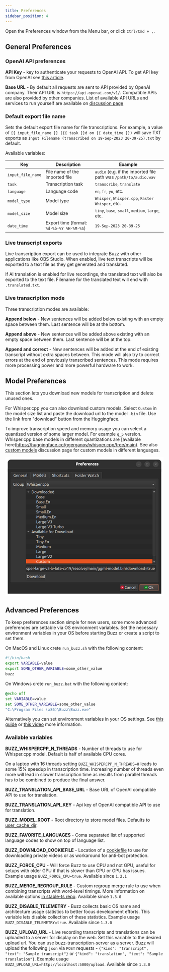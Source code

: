 ```yaml
---
title: Preferences
sidebar_position: 4
---
```


Open the Preferences window from the Menu bar, or click `Ctrl/Cmd + ,`.

## General Preferences

### OpenAI API preferences

**API Key** - key to authenticate your requests to OpenAI API. To get API key from OpenAI see [this article](https://help.openai.com/en/articles/4936850-where-do-i-find-my-openai-api-key).

**Base URL** - By default all requests are sent to API provided by OpenAI company. Their API URL is `https://api.openai.com/v1/`. Compatible APIs are also provided by other companies. List of available API URLs and services to run yourself are available on [discussion page](https://github.com/chidiwilliams/buzz/discussions/827)

### Default export file name

Sets the default export file name for file transcriptions. For
example, a value of `{{ input_file_name }} ({{ task }}d on {{ date_time }})` will save TXT exports
as `Input Filename (transcribed on 19-Sep-2023 20-39-25).txt` by default.

Available variables:

| Key               | Description                               | Example                                                          |
| ----------------- | ----------------------------------------- | ---------------------------------------------------------------- |
| `input_file_name` | File name of the imported file            | `audio` (e.g. if the imported file path was `/path/to/audio.wav` |
| `task`            | Transcription task                        | `transcribe`, `translate`                                        |
| `language`        | Language code                             | `en`, `fr`, `yo`, etc.                                           |
| `model_type`      | Model type                                | `Whisper`, `Whisper.cpp`, `Faster Whisper`, etc.                 |
| `model_size`      | Model size                                | `tiny`, `base`, `small`, `medium`, `large`, etc.                 |
| `date_time`       | Export time (format: `%d-%b-%Y %H-%M-%S`) | `19-Sep-2023 20-39-25`                                           |

### Live transcript exports

Live transcription export can be used to integrate Buzz with other applications like OBS Studio.
When enabled, live text transcripts will be exported to a text file as they get generated and translated.

If AI translation is enabled for live recordings, the translated text will also be exported to the text file.
Filename for the translated text will end with `.translated.txt`.

### Live transcription mode

Three transcription modes are available:

**Append below** - New sentences will be added below existing with an empty space between them.
Last sentence will be at the bottom.

**Append above** - New sentences will be added above existing with an empty space between them.
Last sentence will be at the top.

**Append and correct** - New sentences will be added at the end of existing transcript without extra spaces between.
This mode will also try to correct errors at the end of previously transcribed sentences. This mode requires more
processing power and more powerful hardware to work.

## Model Preferences

This section lets you download new models for transcription and delete unused ones.

For Whisper.cpp you can also download custom models. Select `Custom` in the model size list and paste the download url 
to the model `.bin` file. Use the link from "download" button from the Huggingface. 

To improve transcription speed and memory usage you can select a quantized version of some 
larger model. For example `q_5` version. Whisper.cpp base models in different quantizations are [available here(https://huggingface.co/ggerganov/whisper.cpp/tree/main). See also [custom models](https://github.com/chidiwilliams/buzz/discussions/866) discussion page for custom models in different languages.

[![Model preferences](https://raw.githubusercontent.com/chidiwilliams/buzz/main/share/screenshots/buzz-3.2-model-preferences.png)](https://www.loom.com/share/cf263b099ac3481082bb56d19b7c87fe "Model preferences")

## Advanced Preferences

To keep preferences section simple for new users, some more advanced preferences are settable via OS environment variables. Set the necessary environment variables in your OS before starting Buzz or create a script to set them.

On MacOS and Linux crete `run_buzz.sh` with the following content:

```bash
#!/bin/bash
export VARIABLE=value
export SOME_OTHER_VARIABLE=some_other_value
buzz
```

On Windows crete `run_buzz.bat` with the following content:

```bat
@echo off
set VARIABLE=value
set SOME_OTHER_VARIABLE=some_other_value
"C:\Program Files (x86)\Buzz\Buzz.exe"
```

Alternatively you can set environment variables in your OS settings. See [this guide](https://phoenixnap.com/kb/windows-set-environment-variable#ftoc-heading-4) or [this video](https://www.youtube.com/watch?v=bEroNNzqlF4) more information.

### Available variables

**BUZZ_WHISPERCPP_N_THREADS** - Number of threads to use for Whisper.cpp model. Default is half of available CPU cores.

On a laptop with 16 threads setting `BUZZ_WHISPERCPP_N_THREADS=8` leads to some 15% speedup in transcription time.
Increasing number of threads even more will lead in slower transcription time as results from parallel threads has to be
combined to produce the final answer.

**BUZZ_TRANSLATION_API_BASE_URL** - Base URL of OpenAI compatible API to use for translation.

**BUZZ_TRANSLATION_API_KEY** - Api key of OpenAI compatible API to use for translation.

**BUZZ_MODEL_ROOT** - Root directory to store model files.
Defaults to [user_cache_dir](https://pypi.org/project/platformdirs/).

**BUZZ_FAVORITE_LANGUAGES** - Coma separated list of supported language codes to show on top of language list.

**BUZZ_DOWNLOAD_COOKIEFILE** - Location of a [cookiefile](https://github.com/yt-dlp/yt-dlp/wiki/FAQ#how-do-i-pass-cookies-to-yt-dlp) to use for downloading private videos or as workaround for anti-bot protection.

**BUZZ_FORCE_CPU** - Will force Buzz to use CPU and not GPU, useful for setups with older GPU if that is slower than GPU or GPU has issues. Example usage `BUZZ_FORCE_CPU=true`. Available since `1.2.1`

**BUZZ_MERGE_REGROUP_RULE** - Custom regroup merge rule to use when combining transcripts with word-level timings. More information on available options [in stable-ts repo](https://github.com/jianfch/stable-ts?tab=readme-ov-file#regrouping-methods). Available since `1.3.0`

**BUZZ_DISABLE_TELEMETRY** - Buzz collects basic OS name and architecture usage statistics to better focus development efforts. This variable lets disable collection of these statistics. Example usage `BUZZ_DISABLE_TELEMETRY=true`. Available since `1.3.0`

**BUZZ_UPLOAD_URL** - Live recording transcripts and translations can be uploaded to a server for display on the web. Set this variable to the desired upload url. You can use [buzz-transcription-server](https://github.com/raivisdejus/buzz-transcription-server) as a server. Buzz will upload the following `json` via `POST` requests - `{"kind": "transcript", "text": "Sample transcript"}` or `{"kind": "translation", "text": "Sample translation"}`. Example usage `BUZZ_UPLOAD_URL=http://localhost:5000/upload`. Available since `1.3.0`
